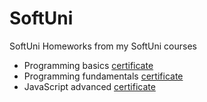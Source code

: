 # SoftUni
SoftUni Homeworks from my SoftUni courses

- Programming basics [certificate](https://softuni.bg/certificates/details/88169/b08515f3)
- Programming fundamentals [certificate](https://softuni.bg/certificates/details/96890/9853ed30)
- JavaScript advanced [certificate](https://softuni.bg/certificates/details/98236/e75c9986)
